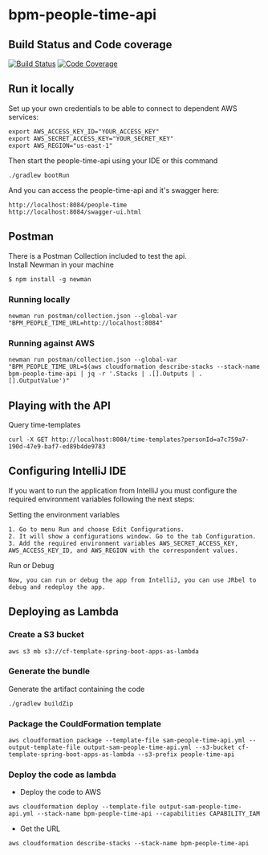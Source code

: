 # bpm-people-time-api

## Build Status and Code coverage

[![Build Status](https://travis-ci.org/ioet/bpm-people-time-api.svg?branch=master)](https://travis-ci.org/ioet/bpm-people-time-api)
[![Code Coverage](https://codecov.io/gh/ioet/bpm-people-time-api/branch/master/graph/badge.svg)](https://codecov.io/gh/ioet/bpm-people-time-api)

## Run it locally

Set up your own credentials to be able to connect to dependent AWS services:

```
export AWS_ACCESS_KEY_ID="YOUR_ACCESS_KEY"
export AWS_SECRET_ACCESS_KEY="YOUR_SECRET_KEY"
export AWS_REGION="us-east-1"
```


Then start the people-time-api using your IDE or this command
```
./gradlew bootRun
```


And you can access the people-time-api and it's swagger here: 
```
http://localhost:8084/people-time
http://localhost:8084/swagger-ui.html
```

## Postman
There is a Postman Collection included to test the api.  
Install Newman in your machine
```
$ npm install -g newman
```

### Running locally
```
newman run postman/collection.json --global-var "BPM_PEOPLE_TIME_URL=http://localhost:8084"
```

### Running against AWS
```
newman run postman/collection.json --global-var "BPM_PEOPLE_TIME_URL=$(aws cloudformation describe-stacks --stack-name bpm-people-time-api | jq -r '.Stacks | .[].Outputs | .[].OutputValue')"
```

## Playing with the API 
Query time-templates

```
curl -X GET http://localhost:8084/time-templates?personId=a7c759a7-190d-47e9-baf7-ed89b4de9783
```

## Configuring IntelliJ IDE
If you want to run the application from IntelliJ you must configure the required environment variables following the next steps:

Setting the environment variables

```
1. Go to menu Run and choose Edit Configurations.
2. It will show a configurations window. Go to the tab Configuration.
3. Add the required environment variables AWS_SECRET_ACCESS_KEY, AWS_ACCESS_KEY_ID, and AWS_REGION with the correspondent values.
```

Run or Debug

```
Now, you can run or debug the app from IntelliJ, you can use JRbel to debug and redeploy the app.
```

## Deploying as Lambda

### Create a S3 bucket
```
aws s3 mb s3://cf-template-spring-boot-apps-as-lambda
```

### Generate the bundle
Generate the artifact containing the code
```
./gradlew buildZip
```

### Package the CouldFormation template
```
aws cloudformation package --template-file sam-people-time-api.yml --output-template-file output-sam-people-time-api.yml --s3-bucket cf-template-spring-boot-apps-as-lambda --s3-prefix people-time-api
```

### Deploy the code as lambda

- Deploy the code to AWS
```
aws cloudformation deploy --template-file output-sam-people-time-api.yml --stack-name bpm-people-time-api --capabilities CAPABILITY_IAM
```

- Get the URL
```
aws cloudformation describe-stacks --stack-name bpm-people-time-api
```

